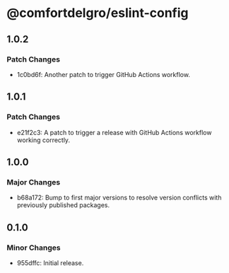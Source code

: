 # @comfortdelgro/eslint-config

## 1.0.2

### Patch Changes

- 1c0bd6f: Another patch to trigger GitHub Actions workflow.

## 1.0.1

### Patch Changes

- e21f2c3: A patch to trigger a release with GitHub Actions workflow working correctly.

## 1.0.0

### Major Changes

- b68a172: Bump to first major versions to resolve version conflicts with previously published packages.

## 0.1.0

### Minor Changes

- 955dffc: Initial release.
